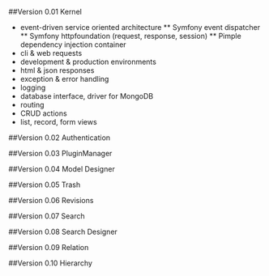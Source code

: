
##Version 0.01 Kernel
* event-driven service oriented architecture
** Symfony event dispatcher
** Symfony httpfoundation (request, response, session)
** Pimple dependency injection container
* cli & web requests
* development & production environments
* html & json responses
* exception & error handling
* logging
* database interface, driver for MongoDB
* routing
* CRUD actions
* list, record, form views

##Version 0.02 Authentication

##Version 0.03 PluginManager

##Version 0.04 Model Designer

##Version 0.05 Trash

##Version 0.06 Revisions

##Version 0.07 Search

##Version 0.08 Search Designer

##Version 0.09 Relation

##Version 0.10 Hierarchy


